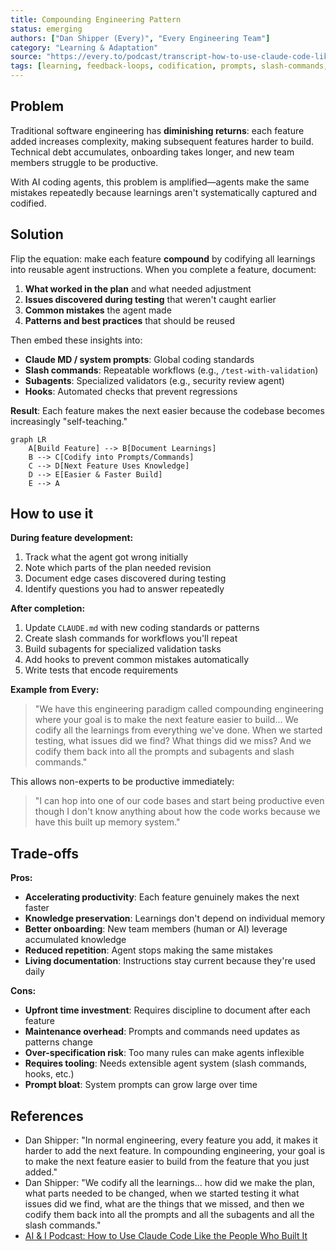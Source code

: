 ```yaml
---
title: Compounding Engineering Pattern
status: emerging
authors: ["Dan Shipper (Every)", "Every Engineering Team"]
category: "Learning & Adaptation"
source: "https://every.to/podcast/transcript-how-to-use-claude-code-like-the-people-who-built-it"
tags: [learning, feedback-loops, codification, prompts, slash-commands, onboarding, knowledge-sharing]
---
```


## Problem

Traditional software engineering has **diminishing returns**: each feature added increases complexity, making subsequent features harder to build. Technical debt accumulates, onboarding takes longer, and new team members struggle to be productive.

With AI coding agents, this problem is amplified—agents make the same mistakes repeatedly because learnings aren't systematically captured and codified.

## Solution

Flip the equation: make each feature **compound** by codifying all learnings into reusable agent instructions. When you complete a feature, document:

1. **What worked in the plan** and what needed adjustment
2. **Issues discovered during testing** that weren't caught earlier
3. **Common mistakes** the agent made
4. **Patterns and best practices** that should be reused

Then embed these insights into:

- **Claude MD / system prompts**: Global coding standards
- **Slash commands**: Repeatable workflows (e.g., `/test-with-validation`)
- **Subagents**: Specialized validators (e.g., security review agent)
- **Hooks**: Automated checks that prevent regressions

**Result**: Each feature makes the next easier because the codebase becomes increasingly "self-teaching."

```mermaid
graph LR
    A[Build Feature] --> B[Document Learnings]
    B --> C[Codify into Prompts/Commands]
    C --> D[Next Feature Uses Knowledge]
    D --> E[Easier & Faster Build]
    E --> A
```

## How to use it

**During feature development:**

1. Track what the agent got wrong initially
2. Note which parts of the plan needed revision
3. Document edge cases discovered during testing
4. Identify questions you had to answer repeatedly

**After completion:**

1. Update `CLAUDE.md` with new coding standards or patterns
2. Create slash commands for workflows you'll repeat
3. Build subagents for specialized validation tasks
4. Add hooks to prevent common mistakes automatically
5. Write tests that encode requirements

**Example from Every:**

> "We have this engineering paradigm called compounding engineering where your goal is to make the next feature easier to build... We codify all the learnings from everything we've done. When we started testing, what issues did we find? What things did we miss? And we codify them back into all the prompts and subagents and slash commands."

This allows non-experts to be productive immediately:

> "I can hop into one of our code bases and start being productive even though I don't know anything about how the code works because we have this built up memory system."

## Trade-offs

**Pros:**

- **Accelerating productivity**: Each feature genuinely makes the next faster
- **Knowledge preservation**: Learnings don't depend on individual memory
- **Better onboarding**: New team members (human or AI) leverage accumulated knowledge
- **Reduced repetition**: Agent stops making the same mistakes
- **Living documentation**: Instructions stay current because they're used daily

**Cons:**

- **Upfront time investment**: Requires discipline to document after each feature
- **Maintenance overhead**: Prompts and commands need updates as patterns change
- **Over-specification risk**: Too many rules can make agents inflexible
- **Requires tooling**: Needs extensible agent system (slash commands, hooks, etc.)
- **Prompt bloat**: System prompts can grow large over time

## References

* Dan Shipper: "In normal engineering, every feature you add, it makes it harder to add the next feature. In compounding engineering, your goal is to make the next feature easier to build from the feature that you just added."
* Dan Shipper: "We codify all the learnings... how did we make the plan, what parts needed to be changed, when we started testing it what issues did we find, what are the things that we missed, and then we codify them back into all the prompts and all the subagents and all the slash commands."
* [AI & I Podcast: How to Use Claude Code Like the People Who Built It](https://every.to/podcast/transcript-how-to-use-claude-code-like-the-people-who-built-it)
